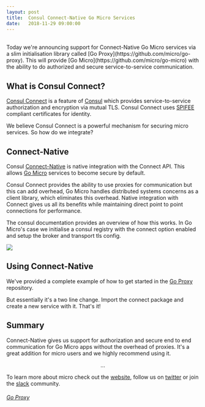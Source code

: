 ```yaml
---
layout:	post
title:	Consul Connect-Native Go Micro Services
date:	2018-11-29 09:00:00
---
```

<br>
Today we're announcing support for Connect-Native Go Micro services via a slim initialisation library called [Go Proxy](https://github.com/micro/go-proxy). 
This will provide [Go Micro](https://github.com/micro/go-micro) with the ability to do authorized and secure service-to-service communication.

## What is Consul Connect?

[Consul Connect](https://www.consul.io/docs/connect/index.html) is a feature of [Consul](https://www.consul.io/) which provides 
service-to-service authorization and encryption via mutual TLS. Consul Connect uses [SPIFEE](https://spiffe.io/) compliant 
certificates for identity.

We believe Consul Connect is a powerful mechanism for securing micro services. So how do we integrate?

## Connect-Native

Consul [Connect-Native](https://www.consul.io/docs/connect/native.html) is native integration with the Connect API. This allows 
[Go Micro](https://github.com/micro/go-micro) services to become secure by default. 

Consul Connect provides the ability to use proxies for communication but this can add overhead, Go Micro handles distributed 
systems concerns as a client library, which eliminates this overhead. Native integration with Connect gives us all its benefits 
while maintaining direct point to point connections for performance.

The consul documentation provides an overview of how this works. In Go Micro's case we initialise a consul registry with the 
connect option enabled and setup the broker and transport tls config.

<img src="https://www.consul.io/assets/images/connect-native-overview-cc9dc497.png" />

## Using Connect-Native

We've provided a complete example of how to get started in the [Go Proxy](https://github.com/micro/go-proxy) repository.

But essentially it's a two line change. Import the connect package and create a new service with it. That's it!

<script src="https://gist.github.com/asim/de7a3bcfcd93f6102e6c657ed54b8f2e.js"></script>

## Summary

Connect-Native gives us support for authorization and secure end to end communication for Go Micro apps without the overhead 
of proxies. It's a great addition for micro users and we highly recommend using it.

<center>...</center>

To learn more about micro check out the [website](https://m3o.com), follow us on [twitter](https://twitter.com/microhq) or 
join the [slack](https://micro-services.slack.com) community.

<h6><a href="https://github.com/micro/go-proxy"><i class="fab fa-github fa-2x"></i> Go Proxy</a></h6>
